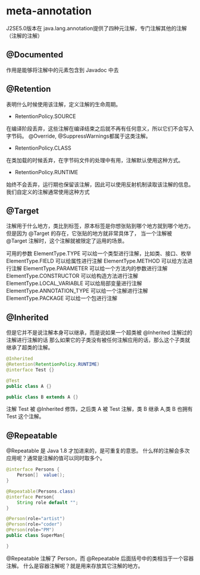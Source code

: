 #  meta-annotation

J2SE5.0版本在 java.lang.annotation提供了四种元注解，专门注解其他的注解（注解的注解）  

## @Documented

作用是能够将注解中的元素包含到 Javadoc 中去

## @Retention 

表明什么时候使用该注解，定义注解的生命周期。

* RetentionPolicy.SOURCE

在编译阶段丢弃，这些注解在编译结束之后就不再有任何意义，所以它们不会写入字节码。
@Override, @SuppressWarnings都属于这类注解。

* RetentionPolicy.CLASS

在类加载的时候丢弃，在字节码文件的处理中有用，注解默认使用这种方式。

* RetentionPolicy.RUNTIME

始终不会丢弃，运行期也保留该注解，因此可以使用反射机制读取该注解的信息。
我们自定义的注解通常使用这种方式

## @Target

注解用于什么地方，类比到标签，原本标签是你想张贴到哪个地方就到哪个地方。
但是因为 @Target 的存在，它张贴的地方就非常具体了，
当一个注解被 @Target 注解时，这个注解就被限定了运用的场景。

可用的参数
ElementType.TYPE 可以给一个类型进行注解，比如类、接口、枚举
ElementType.FIELD 可以给属性进行注解
ElementType.METHOD 可以给方法进行注解
ElementType.PARAMETER 可以给一个方法内的参数进行注解
ElementType.CONSTRUCTOR 可以给构造方法进行注解
ElementType.LOCAL_VARIABLE 可以给局部变量进行注解
ElementType.ANNOTATION_TYPE 可以给一个注解进行注解
ElementType.PACKAGE 可以给一个包进行注解

## @Inherited

但是它并不是说注解本身可以继承，而是说如果一个超类被 @Inherited 注解过的注解进行注解的话
那么如果它的子类没有被任何注解应用的话，那么这个子类就继承了超类的注解。

```java
@Inherited
@Retention(RetentionPolicy.RUNTIME)
@interface Test {}

@Test
public class A {}

public class B extends A {}
```

注解 Test 被 @Inherited 修饰，之后类 A 被 Test 注解，类 B 继承 A,类 B 也拥有 Test 这个注解。

## @Repeatable

@Repeatable 是 Java 1.8 才加进来的，是可重复的意思。
什么样的注解会多次应用呢？通常是注解的值可以同时取多个。

```java
@interface Persons {
    Person[]  value();
}

@Repeatable(Persons.class)
@interface Person{
    String role default "";
}

@Person(role="artist")
@Person(role="coder")
@Person(role="PM")
public class SuperMan{

}
```

@Repeatable 注解了 Person，而 @Repeatable 后面括号中的类相当于一个容器注解。
什么是容器注解呢？就是用来存放其它注解的地方。
